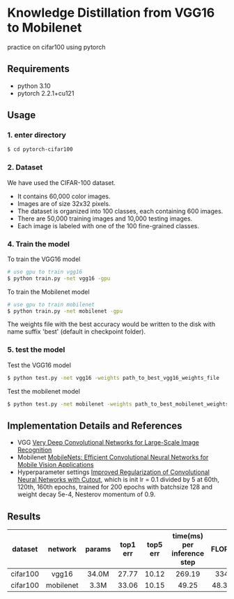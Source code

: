 # Knowledge Distillation from VGG16 to Mobilenet

practice on cifar100 using pytorch

## Requirements

- python 3.10
- pytorch 2.2.1+cu121

## Usage

### 1. enter directory
```bash
$ cd pytorch-cifar100
```

### 2. Dataset
We have used the CIFAR-100 dataset. 
- It contains 60,000 color images.
- Images are of size 32x32 pixels.
- The dataset is organized into 100 classes, each containing 600 images.
- There are 50,000 training images and 10,000 testing images.
- Each image is labeled with one of the 100 fine-grained classes.

### 4. Train the model
To train the VGG16 model
```bash
# use gpu to train vgg16
$ python train.py -net vgg16 -gpu
```

To train the Mobilenet model
```bash
# use gpu to train mobilenet
$ python train.py -net mobilenet -gpu
```

The weights file with the best accuracy would be written to the disk with name suffix 'best' (default in checkpoint folder).


### 5. test the model
Test the VGG16 model 
```bash
$ python test.py -net vgg16 -weights path_to_best_vgg16_weights_file
```

Test the mobilenet model 
```bash
$ python test.py -net mobilenet -weights path_to_best_mobilenet_weights_file
```

## Implementation Details and References

- VGG [Very Deep Convolutional Networks for Large-Scale Image Recognition](https://arxiv.org/abs/1409.1556v6)
- Mobilenet [MobileNets: Efficient Convolutional Neural Networks for Mobile Vision Applications](https://arxiv.org/abs/1704.04861)
- Hyperparameter settings [Improved Regularization of Convolutional Neural Networks with Cutout](https://arxiv.org/abs/1708.04552v2), which is init lr = 0.1 divided by 5 at 60th, 120th, 160th epochs, trained for 200 epochs with batchsize 128 and weight decay 5e-4, Nesterov momentum of 0.9. 

## Results

|dataset|network|params|top1 err|top5 err|time(ms) per inference step|FLOPs|
|:-----:|:-----:|:----:|:------:|:------:|:-------------:|:--------------:|
|cifar100|vgg16|34.0M|27.77|10.12|269.19|334|
|cifar100|mobilenet|3.3M|33.06|10.15|49.25|48.32|